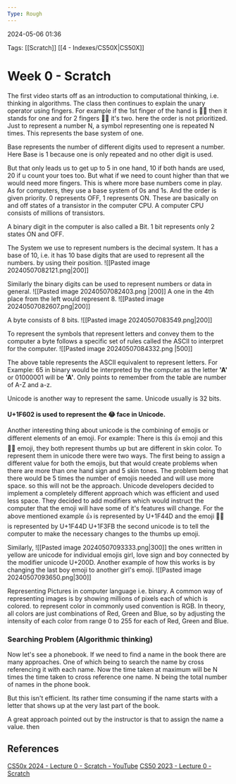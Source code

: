 ```yaml
---
Type: Rough
---
```

2024-05-06 01:36

Tags:  [[Scratch]] [[4 - Indexes/CS50X|CS50X]]


# Week 0 - Scratch

The first video starts off as an introduction to computational thinking, i.e. thinking in algorithms. 
The class then continues to explain the unary operator using fingers. For example if the 1st finger of the hand is ☝🏻 then it stands for one and for 2 fingers ✌🏻 it's two. here the order is not prioritized. Just to represent a number N, a symbol representing one is repeated N times. This represents the base system of one.

Base represents the number of different digits used to represent a number. Here Base is 1 because one is only repeated and no other digit is used. 

But that only leads us to get up to 5 in one hand, 10 if both hands are used, 20 if u count your toes too. But what if we need to count higher than that we would need more fingers. This is where more base numbers come in play. As for computers, they use a base system of 0s and 1s. And the order is given priority. 0 represents OFF, 1 represents ON. These are basically on and off states of a transistor in the computer CPU. A computer CPU consists of millions of transistors.

A binary digit in the computer is also called a Bit. 1 bit represents only 2 states ON and OFF.

The System we use to represent numbers is the decimal system. It has a base of 10, i.e. it has 10 base digits that are used to represent all the numbers. by using their position. 
![[Pasted image 20240507082121.png|200]]

Similarly the binary digits can be used to represent numbers or data in general.
![[Pasted image 20240507082403.png |200]]
A one in the 4th place from the left would represent 8.
![[Pasted image 20240507082607.png|200]]

A byte consists of 8 bits. 
![[Pasted image 20240507083549.png|200]]

To represent the symbols that represent letters and convey them to the computer a byte follows a specific set of rules called the ASCII to interpret for the computer.
![[Pasted image 20240507084332.png |500]]

The above table represents the ASCII equivalent to represent letters. For Example: 65 in binary would be interpreted by the computer as the letter **'A'** or 01000001 will be **'A'**. 
Only points to remember from the table are number of A-Z and a-z.

Unicode is another way to represent the same. Unicode usually is 32 bits.

#### U+1F602 is used to represent the 😂 face in Unicode.

Another interesting thing about unicode is the combining of emojis or different elements of an emoji. For example: There is this 👍 emoji and this 👍🏻 emoji, they both represent thumbs up but are different in skin color. To represent them in unicode there were two ways. The first being to assign a different value for both the emojis, but that would create problems when there are more than one hand sign and 5 skin tones. The problem being that there would be 5 times the number of emojis needed and will use more space. so this will not be the approach. Unicode developers decided to implement a completely different approach which was efficient and used less space. They decided to add modifiers which would instruct the computer that the emoji will have some of it's features will change.
For the above mentioned example 👍 is represented by U+1F44D and the emoji 👍🏻 is represented by U+1F44D U+1F3FB the second unicode is to tell the computer to make the necessary changes to the thumbs up emoji.

Similarly, 
![[Pasted image 20240507093333.png|300]]
the ones written in yellow are unicode for individual emojis girl, love sign and boy connected by the modifier unicode U+200D. Another example of how this works is by changing the last boy emoji to another girl's emoji.
![[Pasted image 20240507093650.png|300]]


Representing Pictures in computer language i.e. binary. A common way of representing images is by showing millions of pixels each of which is colored. to represent color in commonly used convention is RGB. In theory, all colors are just combinations of Red, Green and Blue, so by adjusting the intensity of each color from range 0 to 255 for each of Red, Green and Blue. 



### Searching Problem (Algorithmic thinking)
Now let's see a phonebook. If we need to find a name in the book there are many approaches. One of which being to search the name by cross referencing it with each name. Now the time taken at maximum will be N times the time taken to cross reference one name. N being the total number of names in the phone book.

But this isn't efficient. Its rather time consuming if the name starts with a letter that shows up at the very last part of the book.

A great approach pointed out by the instructor is that to assign the name a value. then 




## References

[CS50x 2024 - Lecture 0 - Scratch - YouTube](https://www.youtube.com/watch?v=3LPJfIKxwWc)
[CS50 2023 - Lecture 0 - Scratch](https://cdn.cs50.net/2023/fall/lectures/0/lecture0.pdf)
